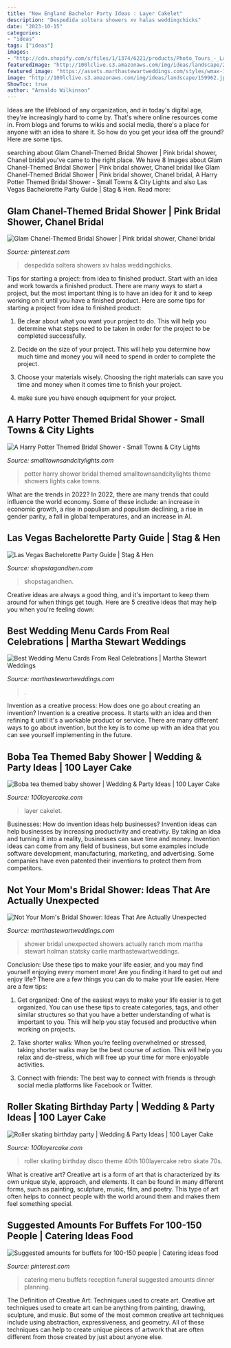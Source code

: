 ```yaml
---
title: "New England Bachelor Party Ideas : Layer Cakelet"
description: "Despedida soltera showers xv halas weddingchicks"
date: "2023-10-15"
categories:
- "ideas"
tags: ["ideas"]
images:
- "http://cdn.shopify.com/s/files/1/1374/6221/products/Photo_Tours_-_Las_Vegas_Bachelorette_Party_600x600.jpg?v=1558571056"
featuredImage: "http://100lclive.s3.amazonaws.com/img/ideas/landscape/204341.jpg"
featured_image: "https://assets.marthastewartweddings.com/styles/wmax-1500/d34/melton-wagner-menu-card-mwds109373/melton-wagner-menu-card-mwds109373_sq.jpg?itok=B6jDjWaN"
image: "http://100lclive.s3.amazonaws.com/img/ideas/landscape/159962.jpg"
ShowToc: true
author: "Arnaldo Wilkinson"
---
```



Ideas are the lifeblood of any organization, and in today's digital age, they're increasingly hard to come by. That's where online resources come in. From blogs and forums to wikis and social media, there's a place for anyone with an idea to share it. So how do you get your idea off the ground? Here are some tips.

	

		
searching about Glam Chanel-Themed Bridal Shower | Pink bridal shower, Chanel bridal you've came to the right place. We have 8 Images about Glam Chanel-Themed Bridal Shower | Pink bridal shower, Chanel bridal like Glam Chanel-Themed Bridal Shower | Pink bridal shower, Chanel bridal, A Harry Potter Themed Bridal Shower - Small Towns &amp; City Lights and also Las Vegas Bachelorette Party Guide | Stag &amp; Hen. Read more:
		
    
## Glam Chanel-Themed Bridal Shower | Pink Bridal Shower, Chanel Bridal

<img loading=lazy src="https://i.pinimg.com/736x/59/55/20/595520b677491346f1b3787531882610.jpg" onerror="this.onerror=null;this.src='https://tse2.mm.bing.net/th?id=OIP.vD_a-Wculp1E3K9WvGbNGgHaLF&amp;pid=15.1';" alt="Glam Chanel-Themed Bridal Shower | Pink bridal shower, Chanel bridal">

_Source: pinterest.com_

>despedida soltera showers xv halas weddingchicks. 

	

Tips for starting a project: from idea to finished product.
Start with an idea and work towards a finished product. There are many ways to start a project, but the most important thing is to have an idea for it and to keep working on it until you have a finished product. Here are some tips for starting a project from idea to finished product: 
1. Be clear about what you want your project to do. This will help you determine what steps need to be taken in order for the project to be completed successfully. 

2. Decide on the size of your project. This will help you determine how much time and money you will need to spend in order to complete the project. 

3. Choose your materials wisely. Choosing the right materials can save you time and money when it comes time to finish your project. 

4. make sure you have enough equipment for your project.

    
## A Harry Potter Themed Bridal Shower - Small Towns &amp; City Lights

<img loading=lazy src="http://www.smalltownsandcitylights.com/wp-content/uploads/2016/04/harry-potter-bridal-shower.jpg" onerror="this.onerror=null;this.src='https://tse2.mm.bing.net/th?id=OIP.YPu8O2itiJfOb3-tbGGXqQHaHa&amp;pid=15.1';" alt="A Harry Potter Themed Bridal Shower - Small Towns &amp; City Lights">

_Source: smalltownsandcitylights.com_

>potter harry shower bridal themed smalltownsandcitylights theme showers lights cake towns. 

	

What are the trends in 2022?
In 2022, there are many trends that could influence the world economy. Some of these include: an increase in economic growth, a rise in populism and populism declining, a rise in gender parity, a fall in global temperatures, and an increase in AI.

    
## Las Vegas Bachelorette Party Guide | Stag &amp; Hen

<img loading=lazy src="http://cdn.shopify.com/s/files/1/1374/6221/products/Photo_Tours_-_Las_Vegas_Bachelorette_Party_600x600.jpg?v=1558571056" onerror="this.onerror=null;this.src='https://tse4.mm.bing.net/th?id=OIP.pXyPyWyM0YfkYI8PzsOdugHaHa&amp;pid=15.1';" alt="Las Vegas Bachelorette Party Guide | Stag &amp; Hen">

_Source: shopstagandhen.com_

>shopstagandhen. 

	

Creative ideas are always a good thing, and it's important to keep them around for when things get tough. Here are 5 creative ideas that may help you when you're feeling down: 

    
## Best Wedding Menu Cards From Real Celebrations | Martha Stewart Weddings

<img loading=lazy src="https://assets.marthastewartweddings.com/styles/wmax-1500/d34/melton-wagner-menu-card-mwds109373/melton-wagner-menu-card-mwds109373_sq.jpg?itok=B6jDjWaN" onerror="this.onerror=null;this.src='https://tse2.mm.bing.net/th?id=OIP.WM5KUBlAIpjDwygvikn05QHaHa&amp;pid=15.1';" alt="Best Wedding Menu Cards From Real Celebrations | Martha Stewart Weddings">

_Source: marthastewartweddings.com_

>. 

	

Invention as a creative process: How does one go about creating an invention?
Invention is a creative process. It starts with an idea and then refining it until it's a workable product or service. There are many different ways to go about invention, but the key is to come up with an idea that you can see yourself implementing in the future.

    
## Boba Tea Themed Baby Shower | Wedding &amp; Party Ideas | 100 Layer Cake

<img loading=lazy src="http://100lclive.s3.amazonaws.com/img/ideas/landscape/204341.jpg" onerror="this.onerror=null;this.src='https://tse2.mm.bing.net/th?id=OIP.hGVPO6Kn4IqUUuVxvlcHIQHaJ4&amp;pid=15.1';" alt="Boba tea themed baby shower | Wedding &amp; Party Ideas | 100 Layer Cake">

_Source: 100layercake.com_

>layer cakelet. 

	

Businesses: How do invention ideas help businesses?
Invention ideas can help businesses by increasing productivity and creativity. By taking an idea and turning it into a reality, businesses can save time and money. Invention ideas can come from any field of business, but some examples include software development, manufacturing, marketing, and advertising. Some companies have even patented their inventions to protect them from competitors.

    
## Not Your Mom&#039;s Bridal Shower: Ideas That Are Actually Unexpected

<img loading=lazy src="https://assets.marthastewartweddings.com/styles/wmax-1500/d29/cover-image-by-carlie-statsky/cover-image-by-carlie-statsky.jpg?itok=QWseBLzz" onerror="this.onerror=null;this.src='https://tse3.mm.bing.net/th?id=OIP.p8GIBnYE9Jh6U4bl2Wk9SAHaLH&amp;pid=15.1';" alt="Not Your Mom&#039;s Bridal Shower: Ideas That Are Actually Unexpected">

_Source: marthastewartweddings.com_

>shower bridal unexpected showers actually ranch mom martha stewart holman statsky carlie marthastewartweddings. 

	

Conclusion: Use these tips to make your life easier, and you may find yourself enjoying every moment more!
Are you finding it hard to get out and enjoy life? There are a few things you can do to make your life easier. Here are a few tips: 
1. Get organized: One of the easiest ways to make your life easier is to get organized. You can use these tips to create categories, tags, and other similar structures so that you have a better understanding of what is important to you. This will help you stay focused and productive when working on projects. 

2. Take shorter walks: When you’re feeling overwhelmed or stressed, taking shorter walks may be the best course of action. This will help you relax and de-stress, which will free up your time for more enjoyable activities. 

3. Connect with friends: The best way to connect with friends is through social media platforms like Facebook or Twitter.

    
## Roller Skating Birthday Party | Wedding &amp; Party Ideas | 100 Layer Cake

<img loading=lazy src="http://100lclive.s3.amazonaws.com/img/ideas/landscape/159962.jpg" onerror="this.onerror=null;this.src='https://tse4.mm.bing.net/th?id=OIP.Srh8oDz0WHBAV1hd5mDpDwHaLH&amp;pid=15.1';" alt="Roller skating birthday party | Wedding &amp; Party Ideas | 100 Layer Cake">

_Source: 100layercake.com_

>roller skating birthday disco theme 40th 100layercake retro skate 70s. 

	

What is creative art?
Creative art is a form of art that is characterized by its own unique style, approach, and elements. It can be found in many different forms, such as painting, sculpture, music, film, and poetry. This type of art often helps to connect people with the world around them and makes them feel something special.

    
## Suggested Amounts For Buffets For 100-150 People | Catering Ideas Food

<img loading=lazy src="https://i.pinimg.com/736x/45/d8/e7/45d8e79adcf85f01a72cc5f273c14333--sweet--buffets.jpg" onerror="this.onerror=null;this.src='https://tse4.mm.bing.net/th?id=OIP.BU4Tyz32IjObjPY9_pnZSgHaJ3&amp;pid=15.1';" alt="Suggested amounts for buffets for 100-150 people | Catering ideas food">

_Source: pinterest.com_

>catering menu buffets reception funeral suggested amounts dinner planning. 

	

The Definition of Creative Art: Techniques used to create art.
Creative art techniques used to create art can be anything from painting, drawing, sculpture, and music. But some of the most common creative art techniques include using abstraction, expressiveness, and geometry. All of these techniques can help to create unique pieces of artwork that are often different from those created by just about anyone else.

